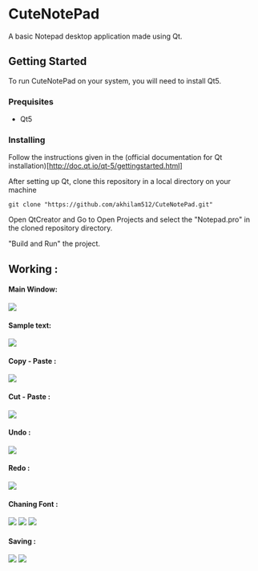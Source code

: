 # CuteNotePad
A basic Notepad desktop application made using Qt.

## Getting Started 
To run CuteNotePad on your system, you will need to install Qt5.

### Prequisites 
- Qt5

### Installing
Follow the instructions given in the (official documentation for Qt installation)[http://doc.qt.io/qt-5/gettingstarted.html]

After setting up Qt, clone this repository in a local directory on your machine

````
git clone "https://github.com/akhilam512/CuteNotePad.git"
````
Open QtCreator and Go to Open Projects and select the "Notepad.pro" in the cloned repository directory. 

"Build and Run" the project.


## Working :

#### Main Window:

<img src="/notepad_ss/mainwindow.png">

#### Sample text:

<img src="/notepad_ss/sampletxt.png">

#### Copy - Paste :

<img src="/notepad_ss/copy.png">

#### Cut - Paste :

<img src="/notepad_ss/cut.png">

#### Undo :

<img src = "/notepad_ss/undo.png">

#### Redo :

<img src="/notepad_ss/redo.png">

#### Chaning Font :

<img src="notepad_ss/font.png">

<img src="notepad_ss/changefont.png">

<img src="notepad_ss/changedfont.png">

#### Saving :

<img src="notepad_ss/save.png">

<img src="notepad_ss/saved.png">





